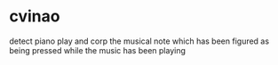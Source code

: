 # cvinao
detect piano play and corp the musical note which has been figured as being pressed while the music has been playing
